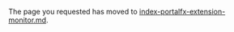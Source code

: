 
The page you requested has moved to [index-portalfx-extension-monitor.md](index-portalfx-extension-monitor.md).